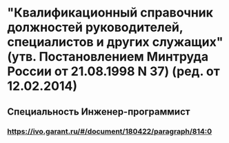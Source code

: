 # "Квалификационный справочник должностей руководителей, специалистов и других служащих" (утв. Постановлением Минтруда России от 21.08.1998 N 37) (ред. от 12.02.2014)
## Специальность Инженер-программист
### https://ivo.garant.ru/#/document/180422/paragraph/814:0
